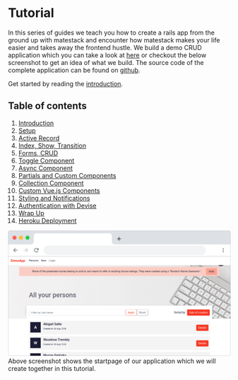 # Tutorial

In this series of guides we teach you how to create a rails app from the ground up with matestack and encounter how matestack makes your life easier and takes away the frontend hustle. We build a demo CRUD application which you can take a look at [here](https://demo.matestack.io) or checkout the below screenshot to get an idea of what we build. The source code of the complete application can be found on [github](https://github.com/matestack/matestack-demo-application).

Get started by reading the [introduction](00_introduction.md).

## Table of contents

1. [Introduction](00_introduction.md)
2. [Setup](01_setup.md)
3. [Active Record](02_active_record.md)
4. [Index, Show, Transition](03_index_show_transition.md)
5. [Forms, CRUD](04_forms_edit_new_create_update_delete.md)
6. [Toggle Component](05_toggle_component.md)
7. [Async Component](06_async_component.md)
8. [Partials and Custom Components](07_partials_and_custom_components.md)
9. [Collection Component](08_collection_async.md)
10. [Custom Vue.js Components](09_custom_vue_js_components.md)
11. [Styling and Notifications](10_styling_notifications.md)
12. [Authentication with Devise](11_authentication_devise.md)
13. [Wrap Up](https://github.com/matestack/matestack-ui-core/tree/829eb2f5a7483ef4b78450a5429589ec8f8123e8/docs/reactive_apps/1000-tutorial/12_wrap_up.md)
14. [Heroku Deployment](https://github.com/matestack/matestack-ui-core/tree/829eb2f5a7483ef4b78450a5429589ec8f8123e8/docs/reactive_apps/1000-tutorial/13_heroku_deployment.md)

![Demo Application](../../.gitbook/assets/demo_screenshot.png) Above screenshot shows the startpage of our application which we will create together in this tutorial.


